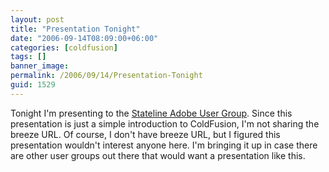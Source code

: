 ```yaml
---
layout: post
title: "Presentation Tonight"
date: "2006-09-14T08:09:00+06:00"
categories: [coldfusion]
tags: []
banner_image: 
permalink: /2006/09/14/Presentation-Tonight
guid: 1529
---
```


Tonight I'm presenting to the <a href="http://www.statelinemmug.com/">Stateline Adobe User Group</a>. Since this presentation is just a simple introduction to ColdFusion, I'm not sharing the breeze URL. Of course, I don't have breeze URL, but I figured this presentation wouldn't interest anyone here. I'm bringing it up in case there are other user groups out there that would want a presentation like this.